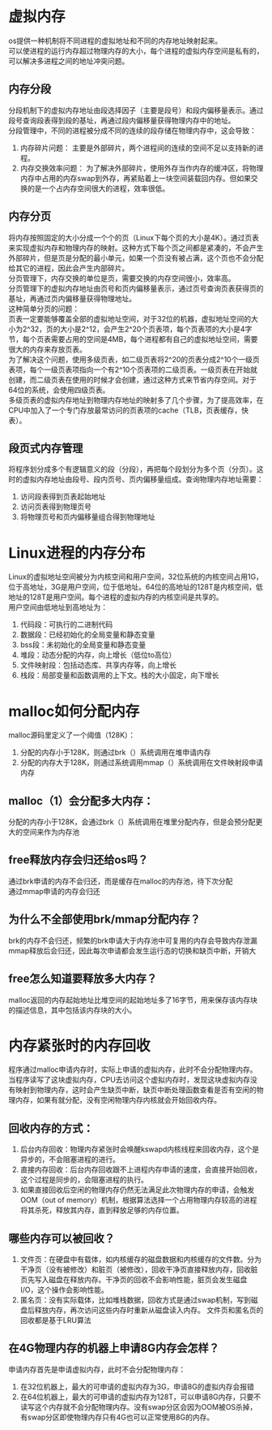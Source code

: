 # 虚拟内存 
os提供一种机制将不同进程的虚拟地址和不同的内存地址映射起来。  
可以使进程的运行内存超过物理内存的大小，每个进程的虚拟内存空间是私有的，可以解决多进程之间的地址冲突问题。  
## 内存分段  
分段机制下的虚拟内存地址由段选择因子（主要是段号）和段内偏移量表示。通过段号查询段表得到段的基址，再通过段内偏移量获得物理内存中的地址。  
分段管理中，不同的进程被分成不同的连续的段存储在物理内存中，这会导致：  
1. 内存碎片问题：
   主要是外部碎片，两个进程间的连续的空间不足以支持新的进程。  
2. 内存交换效率问题：
    为了解决外部碎片，使用外存当作内存的缓冲区，将物理内存中占用的内存swap到外存，再紧贴着上一块空间装载回内存。但如果交换的是一个占内存空间很大的进程，效率很低。
## 内存分页  
将内存按照固定的大小分成一个个的页（Linux下每个页的大小是4K）。通过页表来实现虚拟内存和物理内存的映射。这种方式下每个页之间都是紧凑的，不会产生外部碎片，但是页是分配的最小单元，如果一个页没有被占满，这个页也不会分配给其它的进程，因此会产生内部碎片。  
分页管理下，内存交换的单位是页，需要交换的内存空间很小，效率高。  
分页管理下的虚拟内存地址由页号和页内偏移量表示，通过页号查询页表获得页的基址，再通过页内偏移量获得物理地址。  
这种简单分页的问题：  
页表一定要能够覆盖全部的虚拟地址空间，对于32位的机器，虚拟地址空间的大小为2^32，页的大小是2^12，会产生2^20个页表项，每个页表项的大小是4字节，每个页表需要占用的空间是4MB，每个进程都有自己的虚拟地址空间，需要很大的内存来存放页表。  
为了解决这个问题，使用多级页表，如二级页表将2^20的页表分成2^10个一级页表项，每个一级页表项指向一个有2^10个页表项的二级页表。一级页表在开始就创建，而二级页表在使用的时候才会创建，通过这种方式来节省内存空间。对于64位的系统，会使用四级页表。  
多级页表的虚拟内存地址到物理内存地址的映射多了几个步骤，为了提高效率，在CPU中加入了一个专门存放最常访问的页表项的cache（TLB，页表缓存，快表）。  
## 段页式内存管理  
将程序划分成多个有逻辑意义的段（分段），再把每个段划分为多个页（分页）。这时的虚拟内存地址由段号、段内页号、页内偏移量组成。查询物理内存地址需要：
1.  访问段表得到页表起始地址
2.  访问页表得到物理页号
3.  将物理页号和页内偏移量组合得到物理地址
# Linux进程的内存分布
Linux的虚拟地址空间被分为内核空间和用户空间，32位系统的内核空间占用1G，位于高地址，3G是用户空间，位于低地址。64位的高地址的128T是内核空间，低地址的128T是用户空间。每个进程的虚拟内存的内核空间是共享的。  
用户空间由低地址到高地址为：  
1.  代码段：可执行的二进制代码
2.  数据段：已经初始化的全局变量和静态变量
3.  bss段：未初始化的全局变量和静态变量
4.  堆段：动态分配的内存，向上增长（低位to高位）
5.  文件映射段：包括动态库、共享内存等，向上增长
6.  栈段：局部变量和函数调用的上下文。栈的大小固定，向下增长
# malloc如何分配内存  
malloc源码里定义了一个阈值（128K）：  
1.  分配的内存小于128K，则通过brk（）系统调用在堆申请内存
2.  分配的内存大于128K，则通过系统调用mmap（）系统调用在文件映射段申请内存
## malloc（1）会分配多大内存：  
分配的内存小于128K，会通过brk（）系统调用在堆里分配内存，但是会预分配更大的空间来作为内存池  
## free释放内存会归还给os吗？
通过brk申请的内存不会归还，而是缓存在malloc的内存池，待下次分配  
通过mmap申请的内存会归还  
## 为什么不全部使用brk/mmap分配内存？  
brk的内存不会归还，频繁的brk申请大于内存池中可复用的内存会导致内存泄漏  
mmap释放后会归还，因此每次申请都会发生运行态的切换和缺页中断，开销大  
## free怎么知道要释放多大内存？
malloc返回的内存起始地址比堆空间的起始地址多了16字节，用来保存该内存块的描述信息，其中包括该内存块的大小。 
# 内存紧张时的内存回收
程序通过malloc申请内存时，实际上申请的虚拟内存，此时不会分配物理内存。当程序读写了这块虚拟内存，CPU去访问这个虚拟内存时，发现这块虚拟内存没有映射到物理内存，这时会产生缺页中断，缺页中断处理函数查看是否有空闲的物理内存，如果有就分配，没有空闲物理内存内核就会开始回收内存。  
## 回收内存的方式：  
1.  后台内存回收：物理内存紧张时会唤醒kswapd内核线程来回收内存，这个是异步的，不会阻塞进程的进行。
2.  直接内存回收：后台内存回收跟不上进程内存申请的速度，会直接开始回收，这个过程是同步的，会阻塞进程的执行。
3.  如果直接回收后空闲的物理内存仍然无法满足此次物理内存的申请，会触发OOM（out of memory）机制，根据算法选择一个占用物理内存较高的进程将其杀死，释放其内存，直到释放足够的内存位置。
## 哪些内存可以被回收？
1.  文件页：在硬盘中有载体，如内核缓存的磁盘数据和内核缓存的文件数。分为干净页（没有被修改）和脏页（被修改），回收干净页直接释放内存，回收脏页先写入磁盘在释放内存。干净页的回收不会影响性能，脏页会发生磁盘I/O，这个操作会影响性能。  
2.  匿名页：没有实际载体，比如堆栈数据，回收方式是通过swap机制，写到磁盘后释放内存，再次访问这些内存时重新从磁盘读入内存。
文件页和匿名页的回收都是基于LRU算法
## 在4G物理内存的机器上申请8G内存会怎样？  
申请内存首先是申请虚拟内存，此时不会分配物理内存：  
1.  在32位机器上，最大的可申请的虚拟内存为3G，申请8G的虚拟内存会报错
2.  在64位机器上，最大的可申请的虚拟内存为128T，可以申请8G内存，只要不读写这个内存就不会分配物理内存。没有swap分区会因为OOM被OS杀掉，有swap分区即使物理内存只有4G也可以正常使用8G的内存。  
  



